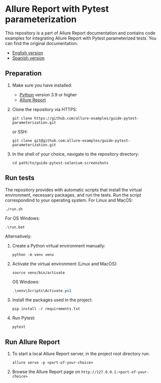 # Allure Report with Pytest parameterization

This repository is a part of Allure Report documentation and contains code examples for integrating Allure Report with Pytest parameterized tests. You can find the original documentation:

- [English version](https://allurereport.org/docs/guides/pytest-parameterization/)
- [Spanish version](https://allurereport.org/es/docs/guides/pytest-parameterization/)

## Preparation

1. Make sure you have installed:

    - [Python](https://www.python.org/downloads/) version 3.9 or higher
    - [Allure Report](https://allurereport.org/docs/install/)

1. Clone the repository via HTTPS:

    ```shell
    git clone https://github.com/allure-examples/guide-pytest-parameterization.git
    ```

    or SSH:

    ```shell
    git clone git@github.com:allure-examples/guide-pytest-parameterization.git
    ```

1. In the shell of your choice, navigate to the repository directory:

    ```shell
    cd path/to/guide-pytest-selenium-screenshots
    ```

## Run tests

The repository provides with automatic scripts that install the virtual environment, necessary packages, and run the tests. Run the script correspondind to your operating system. For Linux and MacOS:

```
./run.sh
```
For OS Windows:
```shell
.\run.bat
```

Alternatively:
1. Create a Python virtual environment manually:

    ```shell
    python -m venv venv
    ```

1. Activate the virtual environment (Linux and MacOS):

    ```shell
    source venv/bin/activate
    ```

    OS Windows:

    ```powershell
    .\venv\Scripts\Activate.ps1
    ```

1. Install the packages used in the project:

    ```
    pip install -r requirements.txt
    ```

1. Run Pytest:

    ```
    pytest
    ```

## Run Allure Report

1. To start a local Allure Report server, in the project root directory run:

    ```shell
    allure serve -p <port-of-your-choice>
    ```

1. Browse the Allure Report page on `http://127.0.0.1:<port-of-your-choice>`